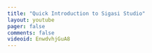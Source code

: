 ```yaml
---
title: "Quick Introduction to Sigasi Studio"
layout: youtube
pager: false
comments: false
videoid: EnwdvhjGuA8
---
```

